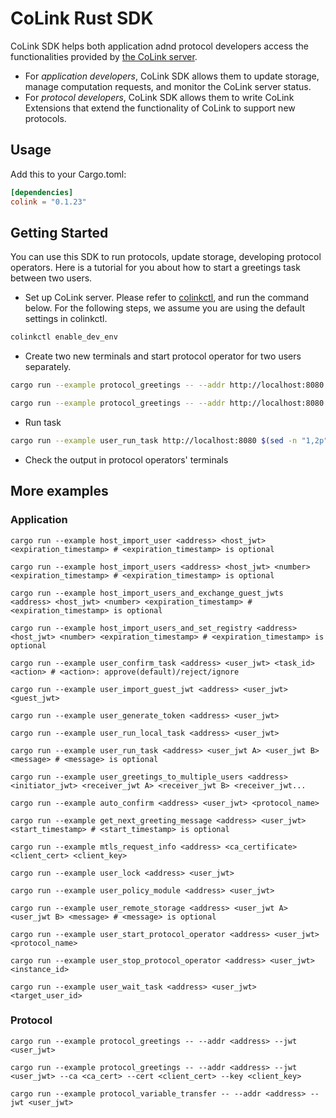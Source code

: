 # CoLink Rust SDK

CoLink SDK helps both application adnd protocol developers access the functionalities provided by [the CoLink server](https://github.com/CoLearn-Dev/colink-server-dev).

- For *application developers*, CoLink SDK allows them to update storage, manage computation requests, and monitor the CoLink server status.
- For *protocol developers*, CoLink SDK allows them to write CoLink Extensions that extend the functionality of CoLink to support new protocols.

## Usage
Add this to your Cargo.toml:
```toml
[dependencies]
colink = "0.1.23"
```

## Getting Started
You can use this SDK to run protocols, update storage, developing protocol operators. Here is a tutorial for you about how to start a greetings task between two users.
- Set up CoLink server.
Please refer to [colinkctl](https://github.com/CoLearn-Dev/colinkctl), and run the command below. For the following steps, we assume you are using the default settings in colinkctl.
```bash
colinkctl enable_dev_env
```
- Create two new terminals and start protocol operator for two users separately.
```bash
cargo run --example protocol_greetings -- --addr http://localhost:8080 --jwt $(sed -n "1,1p" ~/.colink/user_token.txt)
```
```bash
cargo run --example protocol_greetings -- --addr http://localhost:8080 --jwt $(sed -n "2,2p" ~/.colink/user_token.txt)
```
- Run task
```bash
cargo run --example user_run_task http://localhost:8080 $(sed -n "1,2p" ~/.colink/user_token.txt)
```
- Check the output in protocol operators' terminals

## More examples
### Application
```
cargo run --example host_import_user <address> <host_jwt> <expiration_timestamp> # <expiration_timestamp> is optional
```
```
cargo run --example host_import_users <address> <host_jwt> <number> <expiration_timestamp> # <expiration_timestamp> is optional
```
```
cargo run --example host_import_users_and_exchange_guest_jwts <address> <host_jwt> <number> <expiration_timestamp> # <expiration_timestamp> is optional
```
```
cargo run --example host_import_users_and_set_registry <address> <host_jwt> <number> <expiration_timestamp> # <expiration_timestamp> is optional
```
```
cargo run --example user_confirm_task <address> <user_jwt> <task_id> <action> # <action>: approve(default)/reject/ignore
```
```
cargo run --example user_import_guest_jwt <address> <user_jwt> <guest_jwt>
```
```
cargo run --example user_generate_token <address> <user_jwt>
```
```
cargo run --example user_run_local_task <address> <user_jwt>
```
```
cargo run --example user_run_task <address> <user_jwt A> <user_jwt B> <message> # <message> is optional
```
```
cargo run --example user_greetings_to_multiple_users <address> <initiator_jwt> <receiver_jwt A> <receiver_jwt B> <receiver_jwt...
```
```
cargo run --example auto_confirm <address> <user_jwt> <protocol_name>
```
```
cargo run --example get_next_greeting_message <address> <user_jwt> <start_timestamp> # <start_timestamp> is optional
```
```
cargo run --example mtls_request_info <address> <ca_certificate> <client_cert> <client_key>
```
```
cargo run --example user_lock <address> <user_jwt>
```
```
cargo run --example user_policy_module <address> <user_jwt>
```
```
cargo run --example user_remote_storage <address> <user_jwt A> <user_jwt B> <message> # <message> is optional
```
```
cargo run --example user_start_protocol_operator <address> <user_jwt> <protocol_name>
```
```
cargo run --example user_stop_protocol_operator <address> <user_jwt> <instance_id>
```
```
cargo run --example user_wait_task <address> <user_jwt> <target_user_id>
```

### Protocol
```
cargo run --example protocol_greetings -- --addr <address> --jwt <user_jwt>
```
```
cargo run --example protocol_greetings -- --addr <address> --jwt <user_jwt> --ca <ca_cert> --cert <client_cert> --key <client_key>
```
```
cargo run --example protocol_variable_transfer -- --addr <address> --jwt <user_jwt>
```
